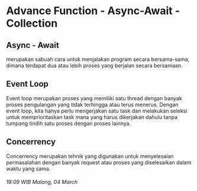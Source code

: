 # **Advance Function - Async-Await - Collection**

## Async - Await
merupakan sabuah cara untuk menjalakan program secara bersama-sama, dimana terdapat dua atau lebih proses yang berjalan secara bersamaan. 

## Event Loop
Event loop merupakan proses yang memiliki satu thread dengan banyak proses pengulangan yang tidak terhingga atau terus menerus. Dengan event loop, kita hanya perlu mengerjakan satu task dan melakukan seleksi untuk memprioritaskan task mana yang harus dikerjakan dahulu tanpa tumpang tindih satu proses dengan proses lainnya.

## Concerrency
Concerrency merupakan tehnik yang digunakan untuk menyelesaian permasalahan dengan banyak request atau proses yang diselesaikan dalam waktu yang sama.

###### 18:09 WIB Malang, 04 March
